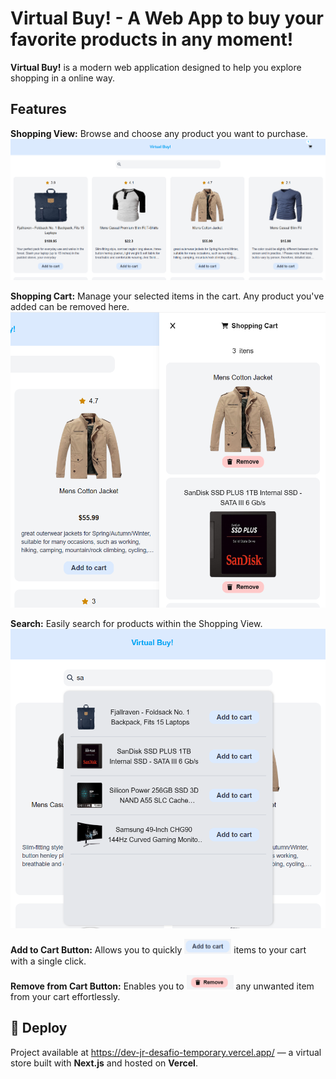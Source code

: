 # Virtual Buy! - A Web App to buy your favorite products in any moment!

**Virtual Buy!** is a modern web application designed to help you explore shopping in a online way.

## Features

**Shopping View:** Browse and choose any product you want to purchase.
![Screen main view](./public/shopping_view.png)

**Shopping Cart:** Manage your selected items in the cart. Any product you've added can be removed here.
![Screen cart view](./public/shopping_cart.png)

**Search:** Easily search for products within the Shopping View.
![Screen search view](./public/shopping_search.png)

**Add to Cart Button:** Allows you to quickly <img src="./public/shopping_add.png" alt="Add button" width="75"/> items to your cart with a single click.

**Remove from Cart Button:** Enables you to <img src="./public/shopping_remove.png" alt="Remove button" width="75"/> any unwanted item from your cart effortlessly.

## 🔗 Deploy
Project available at https://dev-jr-desafio-temporary.vercel.app/ — a virtual store built with **Next.js** and hosted on **Vercel**.